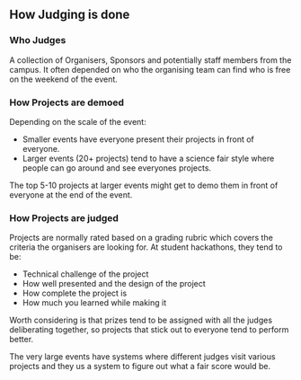 ## How Judging is done

### Who Judges

A collection of Organisers, Sponsors and potentially staff members from the
campus. It often depended on who the organising team can find who is free on
the weekend of the event.

### How Projects are demoed

Depending on the scale of the event:

* Smaller events have everyone present their projects in front of everyone.
* Larger events (20+ projects) tend to have a science fair style where people
can go around and see everyones projects.

The top 5-10 projects at larger events might get to demo them in front of
everyone at the end of the event.

### How Projects are judged

Projects are normally rated based on a grading rubric which covers the criteria
the organisers are looking for. At student hackathons, they tend to be:

* Technical challenge of the project
* How well presented and the design of the project
* How complete the project is
* How much you learned while making it

Worth considering is that prizes tend to be assigned with all the judges
deliberating together, so projects that stick out to everyone tend to perform
better.

The very large events have systems where different judges visit various projects
and they us a system to figure out what a fair score would be.
